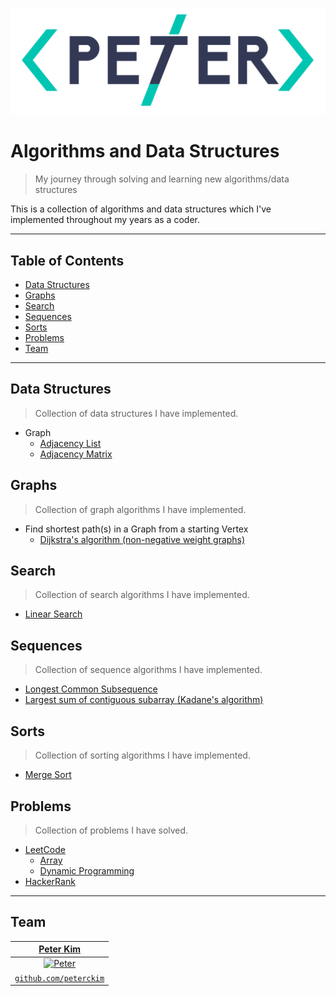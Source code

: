 <a href="http://peterckim.com"><img src="assets/logo.png" title="Peter Kim" alt="Peter Kim"></a>

# Algorithms and Data Structures

> My journey through solving and learning new algorithms/data structures

This is a collection of algorithms and data structures which I've implemented throughout my years as a coder.

---

## Table of Contents

- [Data Structures](#data-structures)
- [Graphs](#graphs)
- [Search](#search)
- [Sequences](#sequences)
- [Sorts](#sorts)
- [Problems](#problems)
- [Team](#team)

---

## Data Structures

> Collection of data structures I have implemented.

* Graph
    - [Adjacency List](src/data_structures/GraphAdjList.java)
    - [Adjacency Matrix](src/data_structures/GraphAdjMatrix.java)


## Graphs

> Collection of graph algorithms I have implemented.

* Find shortest path(s) in a Graph from a starting Vertex
    - [Dijkstra's algorithm (non-negative weight graphs)](src/graph/Dijkstra.java)


## Search

> Collection of search algorithms I have implemented.

* [Linear Search](src/search/LinearSearch.java)


## Sequences

> Collection of sequence algorithms I have implemented.

* [Longest Common Subsequence](src/sequences/LongestCommonSubsequence.java)
* [Largest sum of contiguous subarray (Kadane's algorithm)](src/sequences/Kadanes.java)


## Sorts

> Collection of sorting algorithms I have implemented.

* [Merge Sort](src/sorts/MergeSort.java)


## Problems

> Collection of problems I have solved.

* [LeetCode](src/problems/leetcode)
    - [Array](src/problems/leetcode/Array.java)
    - [Dynamic Programming](src/problems/leetcode/DynamicProgramming.java)
* [HackerRank](src/problems/HackerRank.java)

---

## Team

|                   <a href="http://peterckim.com" target="_blank">**Peter Kim**</a>                   |
| :--------------------------------------------------------------------------------------------------: |
| [![Peter](https://avatars1.githubusercontent.com/u/24737634?v=3&s=200)](http://github.com/peterckim) |
|           <a href="http://github.com/peterckim" target="_blank">`github.com/peterckim`</a>           |
